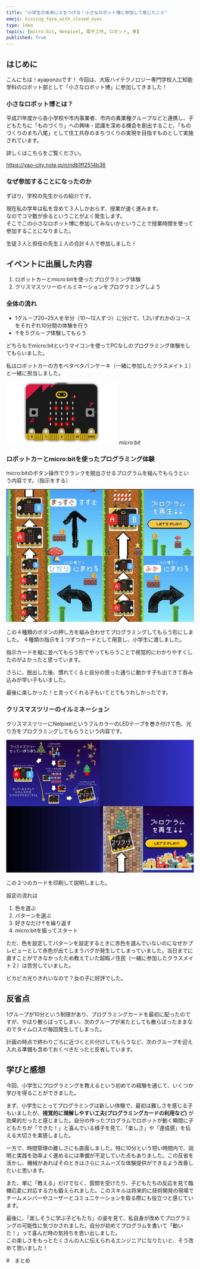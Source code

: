 ```yaml
---
title: "小学生の未来に火をつける！小さなロボット博に参加して感じたこと"
emoji: kissing_face_with_closed_eyes
type: idea
topics: [micro:bit, Neopixel, 電子工作, ロボット, 車]
published: True
---
```


## はじめに
こんにちは！ayaponzuです！
今回は、大阪ハイテクノロジー専門学校人工知能学科のロボット部として「小さなロボット博」に参加してきました！
### 小さなロボット博とは？
平成21年度から各小学校や市内事業者、市内の異業種グループなどと連携し、子どもたちに「ものづくり」への興味・認識を深める機会を創出すること、「ものづくりのまち八尾」として住工共存のまちづくりの実現を目指すものとして実施されています。

詳しくはこちらをご覧ください。

https://yao-city.note.jp/n/ndb1ff2514b36

### なぜ参加することになったのか
ずばり、学校の先生からの紹介です。

現在私の学年は私を含めて３人しかおらず、授業が速く進みます。<br>
なのでコマ数が余るということがよく発生します。<br>そこでこの小さなロボット博に参加してみないかということで授業時間を使って参加することになりました。

生徒３人と担任の先生１人の合計４人で参加しました！

## イベントに出展した内容
1. ロボットカーとmicro:bitを使ったプログラミング体験
2. クリスマスツリーのイルミネーションをプログラミングしよう

### 全体の流れ
- 1グループ20~25人を半分（10～12人ずつ）に分けて、1,2いずれかのコースをそれぞれ10分間の体験を行う
- ↑を５グループ体験してもらう

どちらもでmicro:bitというマイコンを使ってPCなしのプログラミング体験をしてもらいました。

私はロボットカーの方をペタペタパンケーキ（一緒に参加したクラスメイト１）と一緒に担当しました。

![](https://github.com/ayaponzu2525/Zenn/blob/main/images/minirobot/microbit.png?raw=true)
*micro:bit*

### ロボットカーとmicro:bitを使ったプログラミング体験
micro:bitのボタン操作でクランクを脱出させるプログラムを組んでもらうという内容です。（指示をする）

![](https://github.com/ayaponzu2525/Zenn/blob/main/images/minirobot/%E5%B0%8F%E3%81%95%E3%81%AA%E3%83%AD%E3%83%9C%E3%83%83%E3%83%88%E5%8D%9A%E3%83%AD%E3%83%9C%E3%83%83%E3%83%88%E3%82%AB%E3%83%BC.png?raw=true)


この４種類のボタンの押し方を組み合わせてプログラミングしてもらう形にしました。
４種類の指示を１つずつカードとして用意し、小学生に渡しました。<br>

指示カードを縦に並べてもらう形でやってもらうことで視覚的にわかりやすくしたのがよかったと思っています。

さらに、脱出した後、慣れてくると自分の思った通りに動かす子も出てきて呑み込みが早い子もいました。

最後に楽しかった！と言ってくれる子もいてとてもうれしかったです。

### クリスマスツリーのイルミネーション
クリスマスツリーにNelpixelというフルカラーのLEDテープを巻き付けて色、光り方をプログラミングしてもらうという内容です。

![](https://github.com/ayaponzu2525/Zenn/blob/main/images/minirobot/%E5%B0%8F%E3%81%95%E3%81%AA%E3%83%AD%E3%83%9C%E3%83%83%E3%83%88%E5%8D%9A%E3%82%AF%E3%83%AA%E3%82%B9%E3%83%9E%E3%82%B9%E3%83%84%E3%83%AA%E3%83%BC%20%E5%9C%A7%E7%B8%AE.png?raw=true)

この２つのカードを印刷して説明しました。<br>

設定の流れは
1. 色を選ぶ
2. パターンを選ぶ
3. 好きなだけ↑を繰り返す
4. micro:bitを振ってスタート

ただ、色を設定してパターンを設定するときに赤色を選んでいないのになぜかプレビューとして赤色が出てしまうバグが発生してしまっていました。当日までに直すことができなかったため教えていた超暇ノ住民（一緒に参加したクラスメイト２）は苦労していました。

ピカピカ光りきれいなので？女の子に好評でした。

## 反省点
1グループが10分という制限があり、プログラミングカードを最初に配ったのですが、やはり散らばってしまい、次のグループが来たとしても散らばったままなのでタイムロスが毎回発生してしまった。

計画の時点で終わりごろに近づくと片付けしてもらうなど、次のグループを迎え入れる準備も含めておくべきだったと反省しています。

## 学びと感想
今回、小学生にプログラミングを教えるという初めての経験を通じて、いくつか学びを得ることができました。

まず、小学生にとってプログラミングは新しい体験で、最初は難しさを感じる子もいましたが、**視覚的に理解しやすい工夫(プログラミングカードの利用など)** が効果的だったと感じました。自分の作ったプログラムでロボットが動く瞬間に子どもたちが「できた！」と喜んでいる様子を見て、「楽しさ」や「達成感」を伝える大切さを実感しました。

一方で、時間管理の難しさにも直面しました。特に10分という短い時間内で、説明と実践を効率よく進めるには準備が不足していた点もありました。この反省を活かし、機械があればそのときはさらにスムーズな体験提供ができるよう改善したいと思います。

また、単に「教える」だけでなく、質問を受けたり、子どもたちの反応を見て臨機応変に対応する力も鍛えられました。このスキルは将来的に技術開発の現場でチームメンバーやユーザーとコミュニケーションを取る際にも役立つと感じています。

最後に、「楽しそうに学ぶ子どもたち」の姿を見て、私自身が改めてプログラミングの可能性に気づかされました。自分が初めてプログラムを書いて「動いた！」って喜んだ時の気持ちを思い出しました。<br>
この楽しさをもっとたくさんの人に伝えられるエンジニアになりたいと、そう改めて思いました！

#　まとめ
<!-- ・反省点を学びと感想とまとめて反省点を目次からなくして全体をポジティブに
・学びと感想が長い。
・「小学生の未来に火をつける！」という文がタイトルにあるのでそれを最後に入れたい
内容は脱出後に思い通りに動かす子もいて楽しそうだったのでその子には火をつけられたかな？・ -->